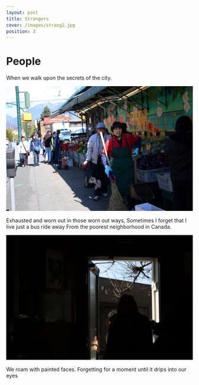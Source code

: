 ```yaml
---
layout: post
title: Strangers
cover: /images/strang2.jpg
position: 3
---
```

# People

When we walk upon the secrets of the city.

<div class="photo">
  <img src="/images/strang2.jpg"/>
  <p>Exhausted and worn out in those worn out ways,
Sometimes I forget that I live just a bus ride away
From the poorest neighborhood in Canada.</p>
</div>

<div class="photo">
  <img src="/images/example3_1027px.jpg"/>
  <p>We roam with painted faces.
Forgetting for a moment until
it drips into our eyes</p>
</div>
